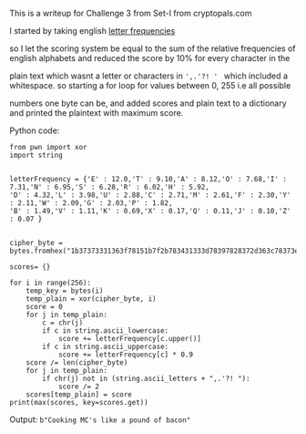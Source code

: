 This is a writeup for Challenge 3 from Set-I from cryptopals.com

I started by taking english [letter frequencies](https://gist.github.com/pozhidaevak/0dca594d6f0de367f232909fe21cdb2f)

so I let the scoring system be equal to the sum of the relative frequencies of english alphabets and reduced the score by 10% for every character in the 

plain text which wasnt a letter or characters in ```',.'?! ' ``` which included a whitespace. so starting a for loop for values between 0, 255 i.e all possible

numbers one byte can be, and added scores and plain text to a dictionary and printed the plaintext with maximum score.


Python code:
```
from pwn import xor
import string


letterFrequency = {'E' : 12.0,'T' : 9.10,'A' : 8.12,'O' : 7.68,'I' : 7.31,'N' : 6.95,'S' : 6.28,'R' : 6.02,'H' : 5.92,
'D' : 4.32,'L' : 3.98,'U' : 2.88,'C' : 2.71,'M' : 2.61,'F' : 2.30,'Y' : 2.11,'W' : 2.09,'G' : 2.03,'P' : 1.82,
'B' : 1.49,'V' : 1.11,'K' : 0.69,'X' : 0.17,'Q' : 0.11,'J' : 0.10,'Z' : 0.07 }


cipher_byte = bytes.fromhex("1b37373331363f78151b7f2b783431333d78397828372d363c78373e783a393b3736")

scores= {}

for i in range(256):
    temp_key = bytes(i)
    temp_plain = xor(cipher_byte, i)
    score = 0
    for j in temp_plain:
        c = chr(j)
        if c in string.ascii_lowercase:
            score += letterFrequency[c.upper()]
        if c in string.ascii_uppercase:
            score += letterFrequency[c] * 0.9
    score /= len(cipher_byte)
    for j in temp_plain:
        if chr(j) not in (string.ascii_letters + ",.'?! "):
            score /= 2
    scores[temp_plain] = score
print(max(scores, key=scores.get))
```

Output:
```b"Cooking MC's like a pound of bacon"```
